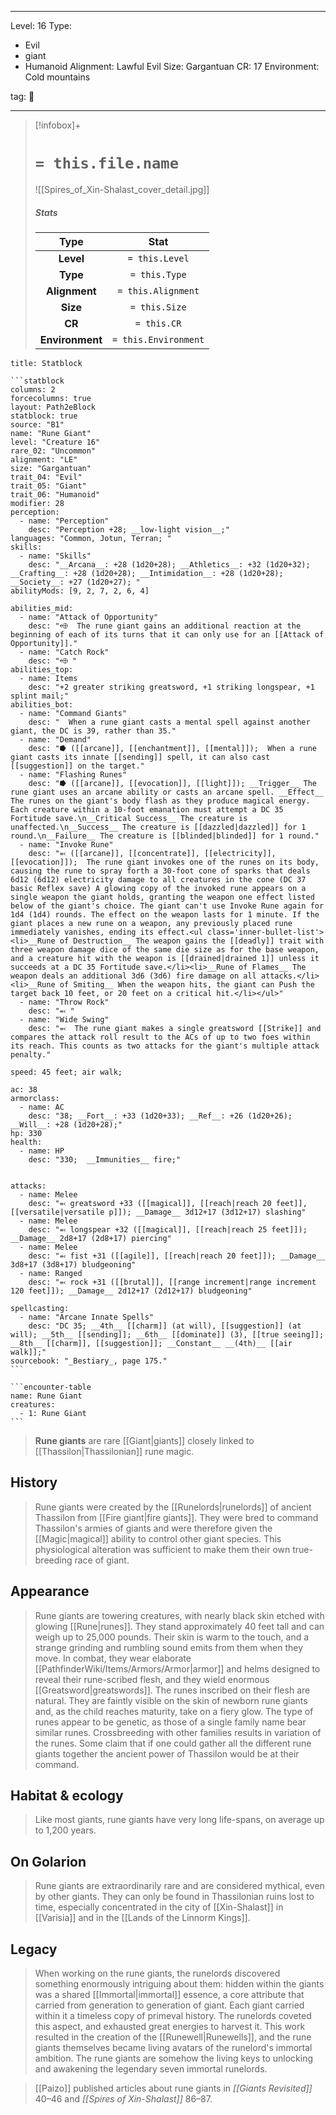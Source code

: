 
---


Level: 16
Type:
- Evil
- giant
- Humanoid
Alignment: Lawful Evil
Size: Gargantuan
CR: 17
Environment: Cold mountains


tag: 👹

---

> [!infobox]+
> #  `= this.file.name`
> ![[Spires_of_Xin-Shalast_cover_detail.jpg]]
> ##### Stats
> Type | Stat |
> :---:|:---:|
> **Level** | `= this.Level` |
> **Type** | `= this.Type` |
> **Alignment** | `= this.Alignment` |
> **Size** | `= this.Size` |
> **CR** | `= this.CR` |
> **Environment** | `= this.Environment` |




````ad-info
title: Statblock

```statblock
columns: 2
forcecolumns: true
layout: Path2eBlock
statblock: true
source: "B1"
name: "Rune Giant"
level: "Creature 16"
rare_02: "Uncommon"
alignment: "LE"
size: "Gargantuan"
trait_04: "Evil"
trait_05: "Giant"
trait_06: "Humanoid"
modifier: 28
perception:
  - name: "Perception"
    desc: "Perception +28; __low-light vision__;"
languages: "Common, Jotun, Terran; "
skills:
  - name: "Skills"
    desc: "__Arcana__: +28 (1d20+28); __Athletics__: +32 (1d20+32); __Crafting__: +28 (1d20+28); __Intimidation__: +28 (1d20+28); __Society__: +27 (1d20+27); "
abilityMods: [9, 2, 7, 2, 6, 4]

abilities_mid:
  - name: "Attack of Opportunity"
    desc: "⬲  The rune giant gains an additional reaction at the beginning of each of its turns that it can only use for an [[Attack of Opportunity]]."
  - name: "Catch Rock"
    desc: "⬲ "
abilities_top:
  - name: Items
    desc: "+2 greater striking greatsword, +1 striking longspear, +1 splint mail;"
abilities_bot:
  - name: "Command Giants"
    desc: "  When a rune giant casts a mental spell against another giant, the DC is 39, rather than 35."
  - name: "Demand"
    desc: "⭓ ([[arcane]], [[enchantment]], [[mental]]);  When a rune giant casts its innate [[sending]] spell, it can also cast [[suggestion]] on the target."
  - name: "Flashing Runes"
    desc: "⭓ ([[arcane]], [[evocation]], [[light]]); __Trigger__ The rune giant uses an arcane ability or casts an arcane spell. __Effect__  The runes on the giant's body flash as they produce magical energy. Each creature within a 10-foot emanation must attempt a DC 35 Fortitude save.\n__Critical Success__ The creature is unaffected.\n__Success__ The creature is [[dazzled|dazzled]] for 1 round.\n__Failure__ The creature is [[blinded|blinded]] for 1 round."
  - name: "Invoke Rune"
    desc: "⬻ ([[arcane]], [[concentrate]], [[electricity]], [[evocation]]);  The rune giant invokes one of the runes on its body, causing the rune to spray forth a 30-foot cone of sparks that deals 6d12 (6d12) electricity damage to all creatures in the cone (DC 37 basic Reflex save) A glowing copy of the invoked rune appears on a single weapon the giant holds, granting the weapon one effect listed below of the giant's choice. The giant can't use Invoke Rune again for 1d4 (1d4) rounds. The effect on the weapon lasts for 1 minute. If the giant places a new rune on a weapon, any previously placed rune immediately vanishes, ending its effect.<ul class='inner-bullet-list'><li>__Rune of Destruction__ The weapon gains the [[deadly]] trait with three weapon damage dice of the same die size as for the base weapon, and a creature hit with the weapon is [[drained|drained 1]] unless it succeeds at a DC 35 Fortitude save.</li><li>__Rune of Flames__ The weapon deals an additional 3d6 (3d6) fire damage on all attacks.</li><li>__Rune of Smiting__ When the weapon hits, the giant can Push the target back 10 feet, or 20 feet on a critical hit.</li></ul>"
  - name: "Throw Rock"
    desc: "⬻ "
  - name: "Wide Swing"
    desc: "⬻  The rune giant makes a single greatsword [[Strike]] and compares the attack roll result to the ACs of up to two foes within its reach. This counts as two attacks for the giant's multiple attack penalty."

speed: 45 feet; air walk;

ac: 38
armorclass:
  - name: AC
    desc: "38; __Fort__: +33 (1d20+33); __Ref__: +26 (1d20+26); __Will__: +28 (1d20+28);"
hp: 330
health:
  - name: HP
    desc: "330;  __Immunities__ fire;"


attacks:
  - name: Melee
    desc: "⬻ greatsword +33 ([[magical]], [[reach|reach 20 feet]], [[versatile|versatile p]]); __Damage__ 3d12+17 (3d12+17) slashing"
  - name: Melee
    desc: "⬻ longspear +32 ([[magical]], [[reach|reach 25 feet]]); __Damage__ 2d8+17 (2d8+17) piercing"
  - name: Melee
    desc: "⬻ fist +31 ([[agile]], [[reach|reach 20 feet]]); __Damage__ 3d8+17 (3d8+17) bludgeoning"
  - name: Ranged
    desc: "⬻ rock +31 ([[brutal]], [[range increment|range increment 120 feet]]); __Damage__ 2d12+17 (2d12+17) bludgeoning"

spellcasting:
  - name: "Arcane Innate Spells"
    desc: "DC 35; __4th__ [[charm]] (at will), [[suggestion]] (at will); __5th__ [[sending]]; __6th__ [[dominate]] (3), [[true seeing]]; __8th__ [[charm]], [[suggestion]]; __Constant__ __(4th)__ [[air walk]];"
sourcebook: "_Bestiary_, page 175."
```

```encounter-table
name: Rune Giant
creatures:
  - 1: Rune Giant
```

````



> **Rune giants** are rare [[Giant|giants]] closely linked to [[Thassilon|Thassilonian]] rune magic.



## History

> Rune giants were created by the [[Runelords|runelords]] of ancient Thassilon from [[Fire giant|fire giants]]. They were bred to command Thassilon's armies of giants and were therefore given the [[Magic|magical]] ability to control other giant species. This physiological alteration was sufficient to make them their own true-breeding race of giant.


## Appearance

> Rune giants are towering creatures, with nearly black skin etched with glowing [[Rune|runes]]. They stand approximately 40 feet tall and can weigh up to 25,000 pounds. Their skin is warm to the touch, and a strange grinding and rumbling sound emits from them when they move. In combat, they wear elaborate [[PathfinderWiki/Items/Armors/Armor|armor]] and helms designed to reveal their rune-scribed flesh, and they wield enormous [[Greatsword|greatswords]].
> The runes inscribed on their flesh are natural. They are faintly visible on the skin of newborn rune giants and, as the child reaches maturity, take on a fiery glow. The type of runes appear to be genetic, as those of a single family name bear similar runes. Crossbreeding with other families results in variation of the runes. Some claim that if one could gather all the different rune giants together the ancient power of Thassilon would be at their command.


## Habitat & ecology

> Like most giants, rune giants have very long life-spans, on average up to 1,200 years.


## On Golarion

> Rune giants are extraordinarily rare and are considered mythical, even by other giants. They can only be found in Thassilonian ruins lost to time, especially concentrated in the city of [[Xin-Shalast]] in [[Varisia]] and in the [[Lands of the Linnorm Kings]].


## Legacy

> When working on the rune giants, the runelords discovered something enormously intriguing about them: hidden within the giants was a shared [[Immortal|immortal]] essence, a core attribute that carried from generation to generation of giant. Each giant carried within it a timeless copy of primeval history. The runelords coveted this aspect, and exhausted great energies to harvest it. This work resulted in the creation of the [[Runewell|Runewells]], and the rune giants themselves became living avatars of the runelord's immortal ambition. The rune giants are somehow the living keys to unlocking and awakening the legendary seven immortal runelords.


> [[Paizo]] published articles about rune giants in *[[Giants Revisited]]* 40–46 and *[[Spires of Xin-Shalast]]* 86–87.









